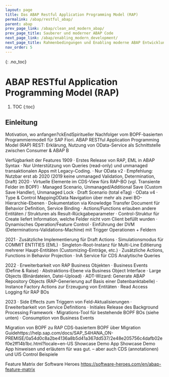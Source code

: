 ```yaml
---
layout: page
title: Das ABAP Restful Application Programming Model (RAP)
permalink: /abap/restful_abap/
parent: abap
prev_page_link: /abap/clean_and_modern_abap/
prev_page_title: Sauberer und moderner ABAP Code
next_page_link: /abap/enabling_modern_development/
next_page_title: Rahmenbedingungen und Enabling moderne ABAP Entwicklung im Team
nav_order: 5
---
```


{: .no_toc}
# ABAP RESTful Application Programming Model (RAP)

1. TOC
{:toc}

## Einleitung
Motivation, wo anfangen?ckEndSpiritueller Nachfolger vom BOPF-basierten Programmiermodell für SAP Fiori.
ABAP RESTful Application Programming Model (RAP)
REST: Erklärung, Nutzung von OData-Service als Schnittstelle zwischen Consumer & ABAP B

Verfügbarkeit der Features
1909
·	Erstes Release von RAP, EML in ABAP Syntax
·	Nur Unterstützung von Queries (read-only) und unmanaged transaktionalen Apps mit Legacy-Coding.
·	Nur OData v2
·	Empfehlung: Nutzbar erst ab 2020 (2019 keine unmanaged Validation, Determination, Draft)
2020
·	Virtuelle Elemente im CDS-View fürs RAP-BO (vgl. Transiente Felder im BOPF)
·	Managed Scenario, Unmanaged/Additional Save (Custom Save Handler), Unmanaged Lock
·	Draft Scenario (total eTag)
·	OData v4
·	Type & Control MappingOData Navigation über mehr als zwei BO-Hierarchie-Ebenen
·	Dokumentation via Knowledge Transfer Document für Behavior Definition, Service Binding
·	Actions/Functions erlauben andere Entitäten / Strukturen als Result-Rückgabeparameter
·	Control-Struktur für Create liefert Information, welche Felder nicht vom Client befüllt wurden
·	Dynamisches Operation/Feature Control
·	Einführung der DVM (Determinations-Validations-Machine) mit Trigger Operationen + Feldern

2021
·	Zusätzliche Implementierung für Draft Actions
·	Simulationsmodus für COMMIT ENTITIES (EML)
·	Singleton-Root-Instanz für Multi-Line Editierung mehrerer Haupt-Entitäten (Customizing-Einträge, etc.)
·	Zusätzliche Actions, Functions in Behavior Projection
·	InA Service für CDS Analytische Queries

2022
·	Erweiterbarkeit von RAP Business Objekten
·	Business Events (Define & Raise)
·	Abstraktions-Ebene via Business Object Interface
·	Large Objects (Binärdateien, Datei-Upload)
·	ADT-Wizard: Generate ABAP Repository Objects (RAP-Generierung auf Basis einer Datenbanktabelle)
·	Instance Factory Actions zur Erzeugung von Entitäten
·	Read Access Logging für RAP BOs

2023
·	Side Effects zum Triggern von Feld-Aktualisierungen
·	Erweiterbarkeit von Service Definitions
·	Initiales Release des Background Processing Framework
·	Migrations-Tool für bestehende BOPF BOs (siehe unten)
·	Consumption von Business Events

Migration von BOPF zu RAP
CDS-basiertem BOPF über Migration Guidehttps://help.sap.com/docs/SAP_S4HANA_ON-PREMISE/0a54d0c8a2be4136a8b5d41a367dd537/2e48e205756c4dafb02ef0e2ff14b1bc.html?locale=en-US
Showcase Demo App
Showcase Demo App hinweisen und erläutern für was gut. – aber auch CDS (annotationen)
und UI5 Control Beispiele

Feature Matrix der Software Heroes
https://software-heroes.com/en/abap-feature-matrix
